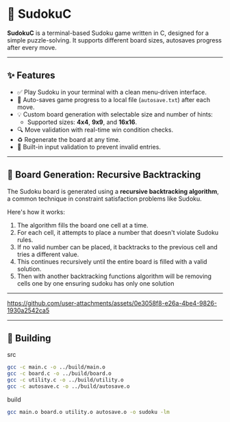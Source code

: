 # 🧩 SudokuC

**SudokuC** is a terminal-based Sudoku game written in C, designed for a simple puzzle-solving. It supports different board sizes, autosaves progress after every move.

---

## ✨ Features

- ✅ Play Sudoku in your terminal with a clean menu-driven interface.
- 🔄 Auto-saves game progress to a local file (`autosave.txt`) after each move.
- 💡 Custom board generation with selectable size and number of hints:
  - Supported sizes: **4x4**, **9x9**, and **16x16**.
- 🔍 Move validation with real-time win condition checks.
- ♻️ Regenerate the board at any time.
- 🧪 Built-in input validation to prevent invalid entries.

---

## 🧠 Board Generation: Recursive Backtracking

The Sudoku board is generated using a **recursive backtracking algorithm**, a common technique in constraint satisfaction problems like Sudoku.

Here's how it works:
1. The algorithm fills the board one cell at a time.
2. For each cell, it attempts to place a number that doesn't violate Sudoku rules.
3. If no valid number can be placed, it backtracks to the previous cell and tries a different value.
4. This continues recursively until the entire board is filled with a valid solution.
5. Then with another backtracking functions algorithm will be removing cells one by one ensuring sudoku has only one solution

---

https://github.com/user-attachments/assets/0e3058f8-e26a-4be4-9826-1930a2542ca5

---

## 🔨 Building 
src
```bash
gcc -c main.c -o ../build/main.o
gcc -c board.c -o ../build/board.o
gcc -c utility.c -o ../build/utility.o
gcc -c autosave.c -o ../build/autosave.o
```
build
```bash
gcc main.o board.o utility.o autosave.o -o sudoku -lm 
```

